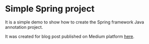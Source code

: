 # Simple Spring project

It is a simple demo to show how to create the Spring framework Java annotation project.

It was created for blog post published on Medium platform [here](https://medium.com/@wkrzywiec/why-spring-framework-is-so-cool-8472ceabaab1).

